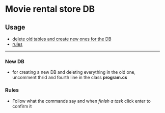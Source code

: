 
# Movie rental store DB

## Usage
 - [delete old tables and create new ones for the DB](#New-DB)
 - [rules](#rules)
<hr>

### <a name="New-DB"></a>New DB
 - for creating a new DB and deleting everything in the old one, uncomment thrid and fourth line in the class <strong>program.cs</strong>

### <a name="rules"></a>Rules
 - Follow what the commands say and when *finish a task* click enter to confirm it

